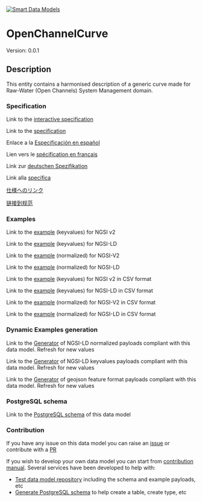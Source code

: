 [![Smart Data Models](https://smartdatamodels.org/wp-content/uploads/2022/01/SmartDataModels_logo.png "Logo")](https://smartdatamodels.org)
# OpenChannelCurve
Version: 0.0.1

## Description 

This entity contains a harmonised description of a generic curve made for Raw-Water (Open Channels) System Management domain.
### Specification

Link to the [interactive specification](https://swagger.lab.fiware.org/?url=https://smart-data-models.github.io/dataModel.OpenChannelManagement/OpenChannelCurve/swagger.yaml)

Link to the [specification](https://github.com/smart-data-models/dataModel.OpenChannelManagement/blob/master/OpenChannelCurve/doc/spec.md)

Enlace a la [Especificación en español](https://github.com/smart-data-models/dataModel.OpenChannelManagement/blob/master/OpenChannelCurve/doc/spec_ES.md)

Lien vers le [spécification en français](https://github.com/smart-data-models/dataModel.OpenChannelManagement/blob/master/OpenChannelCurve/doc/spec_FR.md)

Link zur [deutschen Spezifikation](https://github.com/smart-data-models/dataModel.OpenChannelManagement/blob/master/OpenChannelCurve/doc/spec_DE.md)

Link alla [specifica](https://github.com/smart-data-models/dataModel.OpenChannelManagement/blob/master/OpenChannelCurve/doc/spec_IT.md)

[仕様へのリンク](https://github.com/smart-data-models/dataModel.OpenChannelManagement/blob/master/OpenChannelCurve/doc/spec_JA.md)

[链接到规范](https://github.com/smart-data-models/dataModel.OpenChannelManagement/blob/master/OpenChannelCurve/doc/spec_ZH.md)
### Examples

Link to the [example](https://smart-data-models.github.io/dataModel.OpenChannelManagement/OpenChannelCurve/examples/example.json) (keyvalues) for NGSI v2

Link to the [example](https://smart-data-models.github.io/dataModel.OpenChannelManagement/OpenChannelCurve/examples/example.jsonld) (keyvalues) for NGSI-LD

Link to the [example](https://smart-data-models.github.io/dataModel.OpenChannelManagement/OpenChannelCurve/examples/example-normalized.json) (normalized) for NGSI-V2

Link to the [example](https://smart-data-models.github.io/dataModel.OpenChannelManagement/OpenChannelCurve/examples/example-normalized.jsonld) (normalized) for NGSI-LD

Link to the [example](https://smart-data-models.github.io/dataModel.OpenChannelManagement/OpenChannelCurve/examples/example.json.csv) (keyvalues) for NGSI v2 in CSV format

Link to the [example](https://smart-data-models.github.io/dataModel.OpenChannelManagement/OpenChannelCurve/examples/example.jsonld.csv) (keyvalues) for NGSI-LD in CSV format

Link to the [example](https://smart-data-models.github.io/dataModel.OpenChannelManagement/OpenChannelCurve/examples/example-normalized.json.csv) (normalized) for NGSI-V2 in CSV format

Link to the [example](https://smart-data-models.github.io/dataModel.OpenChannelManagement/OpenChannelCurve/examples/example-normalized.jsonld.csv) (normalized) for NGSI-LD in CSV format
### Dynamic Examples generation

Link to the [Generator](https://smartdatamodels.org/extra/ngsi-ld_generator.php?schemaUrl=https://raw.githubusercontent.com/smart-data-models/dataModel.OpenChannelManagement/master/OpenChannelCurve/schema.json&email=info@smartdatamodels.org) of NGSI-LD normalized payloads compliant with this data model. Refresh for new values

Link to the [Generator](https://smartdatamodels.org/extra/ngsi-ld_generator_keyvalues.php?schemaUrl=https://raw.githubusercontent.com/smart-data-models/dataModel.OpenChannelManagement/master/OpenChannelCurve/schema.json&email=info@smartdatamodels.org) of NGSI-LD keyvalues payloads compliant with this data model. Refresh for new values

Link to the [Generator](https://smartdatamodels.org/extra/geojson_features_generator.php?schemaUrl=https://raw.githubusercontent.com/smart-data-models/dataModel.OpenChannelManagement/master/OpenChannelCurve/schema.json&email=info@smartdatamodels.org) of geojson feature format payloads compliant with this data model. Refresh for new values
### PostgreSQL schema

Link to the [PostgreSQL schema](https://smart-data-models.github.io/dataModel.OpenChannelManagement/OpenChannelCurve/schema.sql) of this data model
### Contribution

 If you have any issue on this data model you can raise an [issue](https://github.com/smart-data-models/dataModel.OpenChannelManagement/issues)  or contribute with a [PR](https://github.com/smart-data-models/dataModel.OpenChannelManagement/pulls)

 If you wish to develop your own data model you can start from [contribution manual](https://bit.ly/contribution_manual). Several services have been developed to help with: 
 - [Test data model repository](https://smartdatamodels.org/index.php/data-models-contribution-api/) including the schema and example payloads, etc
 - [Generate PostgreSQL schema](https://smartdatamodels.org/index.php/sql-service/) to help create a table, create type, etc